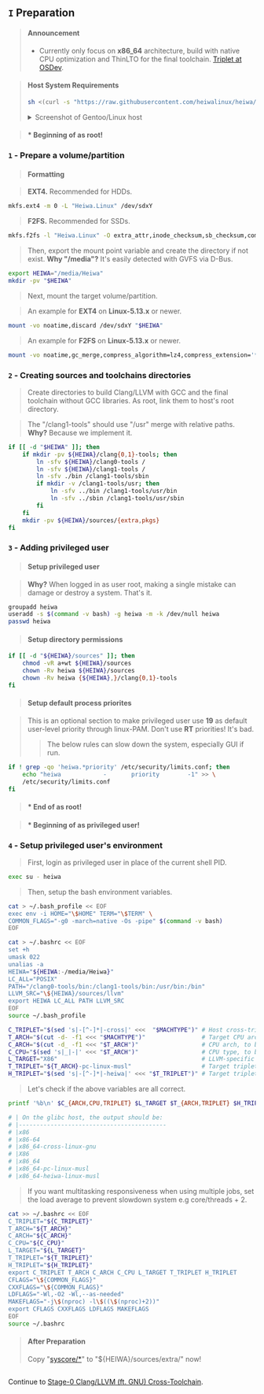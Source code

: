 ## `I` Preparation

> #### Announcement
> * Currently only focus on **x86_64** architecture, build with native CPU optimization and ThinLTO for the final toolchain. [Triplet at OSDev](https://wiki.osdev.org/Target_Triplet).

> #### Host System Requirements
> ```sh
> sh <(curl -s "https://raw.githubusercontent.com/heiwalinux/heiwa/main/version-check")
> ```
> <details>
> <summary>Screenshot of Gentoo/Linux host</summary>
> 
> <br>
> <p align="center"><img src="https://i.imgur.com/ZRNPehJ.png" alt=""/></p>
> 
> </details>

> #### * Beginning of as root!
### `1` - Prepare a volume/partition
> #### Formatting

> **EXT4.** Recommended for HDDs.
```bash
mkfs.ext4 -m 0 -L "Heiwa.Linux" /dev/sdxY
```
> **F2FS.** Recommended for SSDs.
```bash
mkfs.f2fs -l "Heiwa.Linux" -O extra_attr,inode_checksum,sb_checksum,compression,encrypt /dev/sdxY
```
> Then, export the mount point variable and create the directory if not exist. **Why "/media"?** It's easily detected with GVFS via D-Bus.
```bash
export HEIWA="/media/Heiwa"
mkdir -pv "$HEIWA"
```
> Next, mount the target volume/partition.

> An example for **EXT4** on **Linux-5.13.x** or newer.
```bash
mount -vo noatime,discard /dev/sdxY "$HEIWA"
```
> An example for **F2FS** on **Linux-5.13.x** or newer.
```bash
mount -vo noatime,gc_merge,compress_algorithm=lz4,compress_extension='*',compress_chksum,atgc /dev/sdxY "$HEIWA"
```

### `2` - Creating sources and toolchains directories
> Create directories to build Clang/LLVM with GCC and the final toolchain without GCC libraries. As root, link them to host's root directory.

> The "/clang1-tools" should use "/usr" merge with relative paths. **Why?** Because we implement it.
```bash
if [[ -d "$HEIWA" ]]; then
    if mkdir -pv ${HEIWA}/clang{0,1}-tools; then
        ln -sfv ${HEIWA}/clang0-tools /
        ln -sfv ${HEIWA}/clang1-tools /
        ln -sfv ./bin /clang1-tools/sbin
        if mkdir -v /clang1-tools/usr; then
            ln -sfv ../bin /clang1-tools/usr/bin
            ln -sfv ../sbin /clang1-tools/usr/sbin
        fi
    fi
    mkdir -pv ${HEIWA}/sources/{extra,pkgs}
fi
```

### `3` - Adding privileged user
> #### Setup privileged user

> **Why?** When logged in as user root, making a single mistake can damage or destroy a system. That's it.
```bash
groupadd heiwa
useradd -s $(command -v bash) -g heiwa -m -k /dev/null heiwa
passwd heiwa
```
> #### Setup directory permissions

```bash
if [[ -d "${HEIWA}/sources" ]]; then
    chmod -vR a+wt ${HEIWA}/sources
    chown -Rv heiwa ${HEIWA}/sources
    chown -Rv heiwa {${HEIWA},}/clang{0,1}-tools
fi
```
> #### Setup default process priorites

> This is an optional section to make privileged user use **19** as default user-level priority through linux-PAM. Don't use **RT** priorities! It's bad.
> > The below rules can slow down the system, especially GUI if run.
```bash
if ! grep -qo 'heiwa.*priority' /etc/security/limits.conf; then
    echo "heiwa            -       priority        -1" >> \
    /etc/security/limits.conf
fi
```
> #### * End of as root!

> #### * Beginning of as privileged user!
### `4` - Setup privileged user's environment
> First, login as privileged user in place of the current shell PID.
```bash
exec su - heiwa
```
> Then, setup the bash environment variables.
```bash
cat > ~/.bash_profile << EOF
exec env -i HOME="\$HOME" TERM="\$TERM" \
COMMON_FLAGS="-g0 -march=native -Os -pipe" $(command -v bash)
EOF
```
```bash
cat > ~/.bashrc << EOF
set +h
umask 022
unalias -a
HEIWA="${HEIWA:-/media/Heiwa}"
LC_ALL="POSIX"
PATH="/clang0-tools/bin:/clang1-tools/bin:/usr/bin:/bin"
LLVM_SRC="\${HEIWA}/sources/llvm"
export HEIWA LC_ALL PATH LLVM_SRC
EOF
source ~/.bash_profile
```
```bash
C_TRIPLET="$(sed 's|-[^-]*|-cross|' <<<  "$MACHTYPE")" # Host cross-triplet, to bootstrap cross-libc GCC.
T_ARCH="$(cut -d- -f1 <<< "$MACHTYPE")"                # Target CPU architecture, use native host's arch.
C_ARCH="$(cut -d_ -f1 <<< "$T_ARCH")"                  # CPU arch, to be used to build Linux API headers.
C_CPU="$(sed 's|_|-|' <<< "$T_ARCH")"                  # CPU type, to be used to build static GCC.
L_TARGET="X86"                                         # LLVM-specific architecture build target.
T_TRIPLET="${T_ARCH}-pc-linux-musl"                    # Target triplet for final toolchain.
H_TRIPLET="$(sed 's|-[^-]*|-heiwa|' <<< "$T_TRIPLET")" # Target triplet for cross-libraries.
```
> Let's check if the above variables are all correct.
```bash
printf '%b\n' $C_{ARCH,CPU,TRIPLET} $L_TARGET $T_{ARCH,TRIPLET} $H_TRIPLET
```
```bash
# | On the glibc host, the output should be:
# |------------------------------------------
# |x86
# |x86-64
# |x86_64-cross-linux-gnu
# |X86
# |x86_64
# |x86_64-pc-linux-musl
# |x86_64-heiwa-linux-musl
```
> If you want multitasking responsiveness when using multiple jobs, set the load average to prevent slowdown system e.g core/threads + 2.
```bash
cat >> ~/.bashrc << EOF
C_TRIPLET="${C_TRIPLET}"
T_ARCH="${T_ARCH}"
C_ARCH="${C_ARCH}"
C_CPU="${C_CPU}"
L_TARGET="${L_TARGET}"
T_TRIPLET="${T_TRIPLET}"
H_TRIPLET="${H_TRIPLET}"
export C_TRIPLET T_ARCH C_ARCH C_CPU L_TARGET T_TRIPLET H_TRIPLET
CFLAGS="\${COMMON_FLAGS}"
CXXFLAGS="\${COMMON_FLAGS}"
LDFLAGS="-Wl,-O2 -Wl,--as-needed"
MAKEFLAGS="-j\$(nproc) -l\$((\$(nproc)+2))"
export CFLAGS CXXFLAGS LDFLAGS MAKEFLAGS
EOF
source ~/.bashrc
```

> #### After Preparation
> Copy "[syscore/*](./../../syscore/)" to "${HEIWA}/sources/extra/" now!

<h2></h2>

Continue to [Stage-0 Clang/LLVM (ft. GNU) Cross-Toolchain](./2-Stage0_Clang_LLVM.md).
